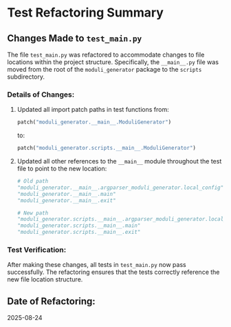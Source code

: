 # Test Refactoring Summary

## Changes Made to `test_main.py`

The file `test_main.py` was refactored to accommodate changes to file locations within the project structure.
Specifically, the `__main__.py` file was moved from the root of the `moduli_generator` package to the `scripts`
subdirectory.

### Details of Changes:

1. Updated all import patch paths in test functions from:
   ```python
   patch("moduli_generator.__main__.ModuliGenerator")
   ```
   to:
   ```python
   patch("moduli_generator.scripts.__main__.ModuliGenerator")
   ```

2. Updated all other references to the `__main__` module throughout the test file to point to the new location:
   ```python
   # Old path
   "moduli_generator.__main__.argparser_moduli_generator.local_config"
   "moduli_generator.__main__.main"
   "moduli_generator.__main__.exit"
   
   # New path
   "moduli_generator.scripts.__main__.argparser_moduli_generator.local_config"
   "moduli_generator.scripts.__main__.main"
   "moduli_generator.scripts.__main__.exit"
   ```

### Test Verification:

After making these changes, all tests in `test_main.py` now pass successfully. The refactoring ensures that the tests
correctly reference the new file location structure.

## Date of Refactoring:

2025-08-24